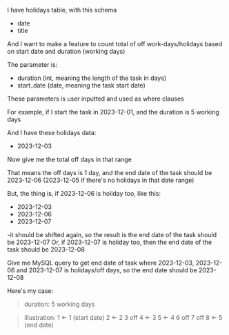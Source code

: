 I have holidays table, with this schema
- date
- title

And I want to make a feature to count total of off work-days/holidays based on start date and duration (working days)

The parameter is:
- duration (int, meaning the length of the task in days)
- start_date (date, meaning the task start date)

These parameters is user inputted and used as where clauses

For example, if I start the task in 2023-12-01, and the duration is 5 working days

And I have these holidays data:
- 2023-12-03

Now give me the total off days in that range

That means the off days is 1 day, and the end date of the task should be 2023-12-06 (2023-12-05 if there's no holidays in that date range)

But, the thing is, if 2023-12-06 is holiday too, like this:
- 2023-12-03
- 2023-12-06
- 2023-12-07

-it should be shifted again, so the result is the end date of the task should be 2023-12-07
Or, if 2023-12-07 is holiday too, then the end date of the task should be 2023-12-08

Give me MySQL query to get end date of task where 2023-12-03, 2023-12-06 and 2023-12-07 is holidays/off days, so the end date should be 2023-12-08

Here's my case:

> duration: 5 working days

> illustration:
1 <- 1 (start date)
2 <- 2
3 off
4 <- 3
5 <- 4
6 off
7 off
8 <- 5 (end date)